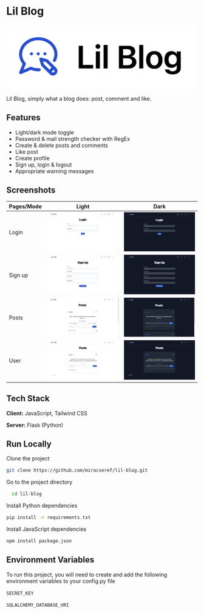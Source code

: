 # Lil Blog

![Logo](https://github.com/miracseref/lil-blog/blob/main/website/static/images/lil-blog-logo.png)

Lil Blog, simply what a blog does: post, comment and like.

## Features

- Light/dark mode toggle
- Password & mail strength checker with RegEx
- Create & delete posts and comments
- Like post
- Create profile
- Sign up, login & logout
- Appropriate warning messages

## Screenshots

| Pages/Mode | Light                                                                                                     | Dark                                                                                                    |
| ---------- | --------------------------------------------------------------------------------------------------------- | ------------------------------------------------------------------------------------------------------- |
| Login      | ![Login Light](https://github.com/miracseref/lil-blog/blob/main/website/static/images/login_light.png)    | ![Login Dark](https://github.com/miracseref/lil-blog/blob/main/website/static/images/login_dark.png)    |
| Sign up    | ![Sign Up Light](https://github.com/miracseref/lil-blog/blob/main/website/static/images/signup_light.png) | ![Sign Up Dark](https://github.com/miracseref/lil-blog/blob/main/website/static/images/signup_dark.png) |
| Posts      | ![Posts Light](https://github.com/miracseref/lil-blog/blob/main/website/static/images/posts_light.png)    | ![Posts Dark](https://github.com/miracseref/lil-blog/blob/main/website/static/images/posts_dark.png)    |
| User       | ![User Light](https://github.com/miracseref/lil-blog/blob/main/website/static/images/user_light.png)      | ![User Dark](https://github.com/miracseref/lil-blog/blob/main/website/static/images/user_dark.png)      |

## Tech Stack

**Client:** JavaScript, Tailwind CSS

**Server:** Flask (Python)

## Run Locally

Clone the project

```bash
git clone https://github.com/miracseref/lil-blog.git
```

Go to the project directory

```bash
  cd lil-blog
```

Install Python dependencies

```bash
pip install -r requirements.txt
```

Install JavaScript dependencies

```bash
npm install package.json
```

## Environment Variables

To run this project, you will need to create and add the following environment variables to your config.py file

`SECRET_KEY`

`SQLALCHEMY_DATABASE_URI`
